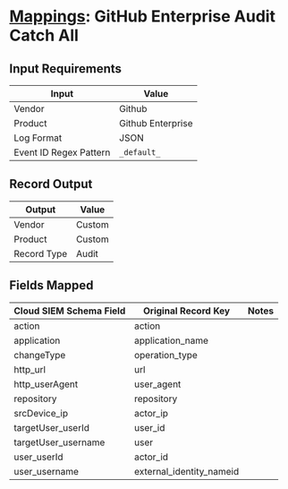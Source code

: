 # [Mappings](README.md): GitHub Enterprise Audit Catch All

## Input Requirements

|Input|Value|
|-----|-----|
|Vendor|Github|
|Product|Github Enterprise|
|Log Format|JSON|
|Event ID Regex Pattern|`_default_`|

## Record Output

|Output|Value|
|------|-----|
|Vendor|Custom|
|Product|Custom|
|Record Type|Audit|

## Fields Mapped

|Cloud SIEM Schema Field|Original Record Key|Notes|
|-----------------------|-------------------|-----|
|action|action||
|application|application_name||
|changeType|operation_type||
|http_url|url||
|http_userAgent|user_agent||
|repository|repository||
|srcDevice_ip|actor_ip||
|targetUser_userId|user_id||
|targetUser_username|user||
|user_userId|actor_id||
|user_username|external_identity_nameid||

